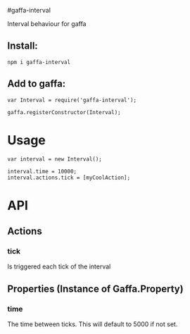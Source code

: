 #gaffa-interval

Interval behaviour for gaffa

## Install:

    npm i gaffa-interval

## Add to gaffa:

    var Interval = require('gaffa-interval');

    gaffa.registerConstructor(Interval);

# Usage

    var interval = new Interval();

    interval.time = 10000;
    interval.actions.tick = [myCoolAction];

# API

## Actions

### tick

Is triggered each tick of the interval

## Properties (Instance of Gaffa.Property)

### time

The time between ticks. This will default to 5000 if not set.




